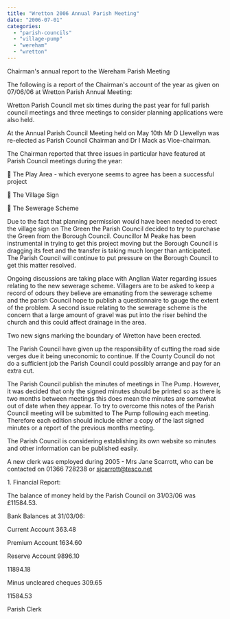 ```yaml
---
title: "Wretton 2006 Annual Parish Meeting"
date: "2006-07-01"
categories: 
  - "parish-councils"
  - "village-pump"
  - "wereham"
  - "wretton"
---
```


Chairman's annual report to the Wereham Parish Meeting

The following is a report of the Chairman's account of the year as given on 07/06/06 at Wretton Parish Annual Meeting:

Wretton Parish Council met six times during the past year for full parish council meetings and three meetings to consider planning applications were also held.

At the Annual Parish Council Meeting held on May 10th Mr D Llewellyn was re-elected as Parish Council Chairman and Dr I Mack as Vice-chairman.

The Chairman reported that three issues in particular have featured at Parish Council meetings during the year:

 The Play Area - which everyone seems to agree has been a successful project

 The Village Sign

 The Sewerage Scheme

Due to the fact that planning permission would have been needed to erect the village sign on The Green the Parish Council decided to try to purchase the Green from the Borough Council. Councillor M Peake has been instrumental in trying to get this project moving but the Borough Council is dragging its feet and the transfer is taking much longer than anticipated. The Parish Council will continue to put pressure on the Borough Council to get this matter resolved.

Ongoing discussions are taking place with Anglian Water regarding issues relating to the new sewerage scheme. Villagers are to be asked to keep a record of odours they believe are emanating from the sewerage scheme and the parish Council hope to publish a questionnaire to gauge the extent of the problem. A second issue relating to the sewerage scheme is the concern that a large amount of gravel was put into the riser behind the church and this could affect drainage in the area.

Two new signs marking the boundary of Wretton have been erected.

The Parish Council have given up the responsibility of cutting the road side verges due it being uneconomic to continue. If the County Council do not do a sufficient job the Parish Council could possibly arrange and pay for an extra cut.

The Parish Council publish the minutes of meetings in The Pump. However, it was decided that only the signed minutes should be printed so as there is two months between meetings this does mean the minutes are somewhat out of date when they appear. To try to overcome this notes of the Parish Council meeting will be submitted to The Pump following each meeting. Therefore each edition should include either a copy of the last signed minutes or a report of the previous months meeting.

The Parish Council is considering establishing its own website so minutes and other information can be published easily.

A new clerk was employed during 2005 - Mrs Jane Scarrott, who can be contacted on 01366 728238 or sjcarrott@tesco.net

1\. Financial Report:

The balance of money held by the Parish Council on 31/03/06 was £11584.53.

Bank Balances at 31/03/06:

Current Account 363.48

Premium Account 1634.60

Reserve Account 9896.10

11894.18

Minus uncleared cheques 309.65

11584.53

Parish Clerk
